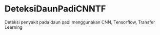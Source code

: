 # DeteksiDaunPadiCNNTF
Deteksi penyakit pada daun padi menggunakan CNN, Tensorflow, Transfer Learning
